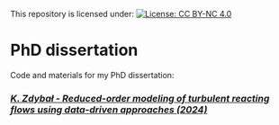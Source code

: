 This repository is licensed under: [![License: CC BY-NC 4.0](https://img.shields.io/badge/License-CC%20BY--NC%204.0-lightgrey.svg)](https://creativecommons.org/licenses/by-nc/4.0/)

# PhD dissertation

Code and materials for my PhD dissertation:

### [*K. Zdybał - Reduced-order modeling of turbulent reacting flows using data-driven approaches (2024)*](https://www.researchgate.net/publication/370097058_Reduced-order_modeling_of_turbulent_reacting_flows_using_data-driven_approaches)

